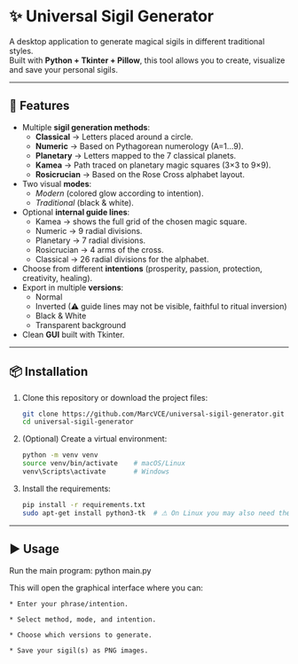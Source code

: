 # ✨ Universal Sigil Generator

A desktop application to generate magical sigils in different traditional styles.  
Built with **Python + Tkinter + Pillow**, this tool allows you to create, visualize and save your personal sigils.

---

## 🔮 Features

- Multiple **sigil generation methods**:
  - **Classical** → Letters placed around a circle.
  - **Numeric** → Based on Pythagorean numerology (A=1…9).
  - **Planetary** → Letters mapped to the 7 classical planets.
  - **Kamea** → Path traced on planetary magic squares (3×3 to 9×9).
  - **Rosicrucian** → Based on the Rose Cross alphabet layout.
- Two visual **modes**:
  - *Modern* (colored glow according to intention).
  - *Traditional* (black & white).
- Optional **internal guide lines**:
  - Kamea → shows the full grid of the chosen magic square.
  - Numeric → 9 radial divisions.
  - Planetary → 7 radial divisions.
  - Rosicrucian → 4 arms of the cross.
  - Classical → 26 radial divisions for the alphabet.
- Choose from different **intentions** (prosperity, passion, protection, creativity, healing).
- Export in multiple **versions**:
  - Normal
  - Inverted (⚠ guide lines may not be visible, faithful to ritual inversion)
  - Black & White
  - Transparent background
- Clean **GUI** built with Tkinter.

---

## 📦 Installation

1. Clone this repository or download the project files:

   ```bash
   git clone https://github.com/MarcVCE/universal-sigil-generator.git
   cd universal-sigil-generator

2. (Optional) Create a virtual environment:
   
   ```bash
   python -m venv venv
   source venv/bin/activate    # macOS/Linux
   venv\Scripts\activate       # Windows
   
3. Install the requirements:
   
   ```bash
   pip install -r requirements.txt
   sudo apt-get install python3-tk  # ⚠ On Linux you may also need the Tkinter system package

---

## ▶️ Usage

Run the main program:
python main.py

This will open the graphical interface where you can:

    * Enter your phrase/intention.

    * Select method, mode, and intention.

    * Choose which versions to generate.

    * Save your sigil(s) as PNG images.
